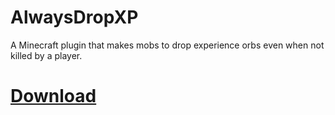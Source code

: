 # AlwaysDropXP
A Minecraft plugin that makes mobs to drop experience orbs even when not killed by a player.

# [Download](https://github.com/jadc/AlwaysDropXP/releases)